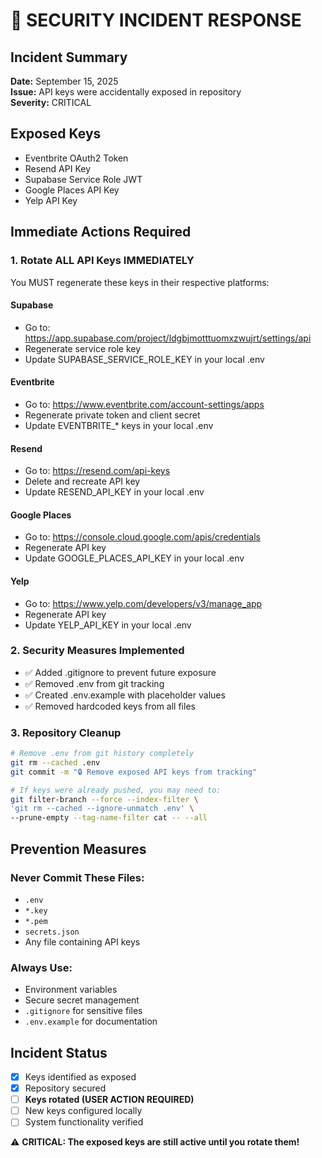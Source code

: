 # 🚨 SECURITY INCIDENT RESPONSE

## Incident Summary
**Date:** September 15, 2025  
**Issue:** API keys were accidentally exposed in repository  
**Severity:** CRITICAL

## Exposed Keys
- Eventbrite OAuth2 Token
- Resend API Key  
- Supabase Service Role JWT
- Google Places API Key
- Yelp API Key

## Immediate Actions Required

### 1. Rotate ALL API Keys IMMEDIATELY
You MUST regenerate these keys in their respective platforms:

#### Supabase
- Go to: https://app.supabase.com/project/ldgbjmotttuomxzwujrt/settings/api
- Regenerate service role key
- Update SUPABASE_SERVICE_ROLE_KEY in your local .env

#### Eventbrite  
- Go to: https://www.eventbrite.com/account-settings/apps
- Regenerate private token and client secret
- Update EVENTBRITE_* keys in your local .env

#### Resend
- Go to: https://resend.com/api-keys
- Delete and recreate API key
- Update RESEND_API_KEY in your local .env

#### Google Places
- Go to: https://console.cloud.google.com/apis/credentials
- Regenerate API key
- Update GOOGLE_PLACES_API_KEY in your local .env

#### Yelp
- Go to: https://www.yelp.com/developers/v3/manage_app
- Regenerate API key
- Update YELP_API_KEY in your local .env

### 2. Security Measures Implemented
- ✅ Added .gitignore to prevent future exposure
- ✅ Removed .env from git tracking
- ✅ Created .env.example with placeholder values
- ✅ Removed hardcoded keys from all files

### 3. Repository Cleanup
```bash
# Remove .env from git history completely
git rm --cached .env
git commit -m "🔒 Remove exposed API keys from tracking"

# If keys were already pushed, you may need to:
git filter-branch --force --index-filter \
'git rm --cached --ignore-unmatch .env' \
--prune-empty --tag-name-filter cat -- --all
```

## Prevention Measures

### Never Commit These Files:
- `.env`
- `*.key`
- `*.pem`
- `secrets.json`
- Any file containing API keys

### Always Use:
- Environment variables
- Secure secret management
- `.gitignore` for sensitive files
- `.env.example` for documentation

## Incident Status
- [x] Keys identified as exposed
- [x] Repository secured  
- [ ] **Keys rotated (USER ACTION REQUIRED)**
- [ ] New keys configured locally
- [ ] System functionality verified

⚠️ **CRITICAL: The exposed keys are still active until you rotate them!**